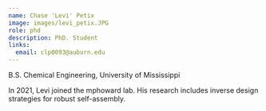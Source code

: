 ```yaml
---
name: Chase 'Levi' Petix
image: images/levi_petix.JPG
role: phd
description: PhD. Student
links:
  email: clp0093@auburn.edu
---
```

B.S. Chemical Engineering, University of Mississippi 

In 2021, Levi joined the mphoward lab. His research includes inverse design strategies for robust self-assembly. 